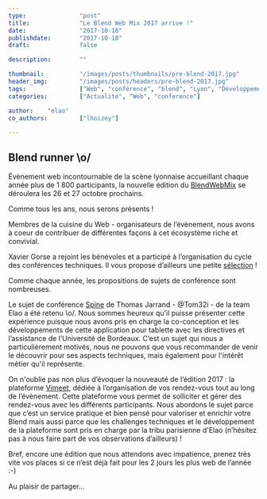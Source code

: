 ```yaml
---
type:               "post"
title:              "Le Blend Web Mix 2017 arrive !"
date:               "2017-10-18"
publishdate:        "2017-10-18"
draft:              false

description:        ""

thumbnail:          "/images/posts/thumbnails/pre-blend-2017.jpg"
header_img:         "/images/posts/headers/pre-blend-2017.jpg"
tags:               ["Web", "conférence", "blend", "Lyon", "Développement", "Design", "Business"]
categories:         ["Actualité", "Web", "conference"]

author:    "elao"
co_authors:         ["lhoizey"]

---
```

## Blend runner \o/

Évènement web incontournable de la scène lyonnaise accueillant chaque année plus de 1 800 participants, la nouvelle édition du [BlendWebMix](http://www.blendwebmix.com/) se déroulera les 26 et 27 octobre prochains.

Comme tous les ans, nous serons présents !

Membres de la cuisine du Web - organisateurs de l’évènement, nous avons à coeur de contribuer de différentes façons à cet écosystème riche et convivial.

Xavier Gorse a rejoint les bénévoles et a participé à l’organisation du cycle des conférences techniques. Il vous propose d’ailleurs une petite [sélection](http://www.blendwebmix.com/selection-tech-de-xavier-gorse/) !

Comme chaque année, les propositions de sujets de conférence sont nombreuses.

Le sujet de conférence [Spine](https://www.elao.com/fr/etudes-de-cas/spine/) de Thomas Jarrand - @Tom32i - de la team Elao a été retenu \o/. Nous sommes heureux qu’il puisse présenter cette expérience puisque nous avons pris en charge la co-conception et les développements de cette application pour tablette avec les directives et l’assistance de l’Université de Bordeaux.
C’est un sujet qui nous a particulièrement motivés, nous ne pouvons que vous recommander de venir le découvrir pour ses aspects techniques, mais également pour l'intérêt métier qu'il représente.

On n'oublie pas non plus d’évoquer la nouveauté de l’édition 2017 : la plateforme [Vimeet](https://www.elao.com/fr/etudes-de-cas/vimeet/), dédiée à l’organisation de vos rendez-vous tout au long de l’évènement. Cette plateforme vous permet de solliciter et gérer des rendez-vous avec les différents participants.
Nous abordons le sujet parce que c’est un service pratique et bien pensé pour valoriser et enrichir votre Blend mais aussi parce que les challenges techniques et le développement de la plateforme sont pris en charge par la tribu parisienne d'Elao (n’hésitez pas à nous faire part de vos observations d’ailleurs) !

Bref, encore une édition que nous attendons avec impatience, prenez très vite vos places si ce n’est déjà fait pour les 2 jours les plus web de l’année :-)

Au plaisir de partager...
